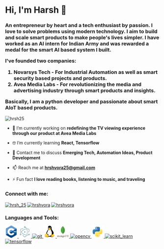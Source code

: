 <h1>Hi, I'm Harsh 👋</h1>
<h3>An entrepreneur by heart and a tech enthusiast by passion. I love to solve problems using modern technology. I aim to build and scale smart products to make people's lives simpler. I have worked as an AI intern for Indian Army and was rewarded a medal for the smart AI based system I built.

I've founded two companies:
  1) Novarsys Tech - For Industrial Automation as well as smart security based projects and products.
  2) Avea Media Labs - For revolutionizing the media and advertising industry through smart products and insights.

Basically, I am a python developer and passionate about smart AIoT based products.</h3>

<p align="left"> <img src="https://komarev.com/ghpvc/?username=hrsh25&label=Profile%20views&color=0e75b6&style=flat" alt="hrsh25" /> </p>

- 🔭 I’m currently working on **redefining the TV viewing experience through our product at Avea Media Labs**

- 🤓 I’m currently learning **React, Tensorflow**

- 💬 Contact me to discuss **Emerging Tech, Automation Ideas, Product Development**

- 📫 Reach me at **hrshvora25@gmail.com**

- ⚡ Fun fact **I love reading books, listening to music, and traveling**

<h3 align="left">Connect with me:</h3>
<p align="left">
<a href="https://twitter.com/hrsh_25" target="blank"><img align="center" src="https://cdn.jsdelivr.net/npm/simple-icons@3.0.1/icons/twitter.svg" alt="hrsh_25" height="30" width="40" /></a>
<a href="https://linkedin.com/in/hrshvora" target="blank"><img align="center" src="https://cdn.jsdelivr.net/npm/simple-icons@3.0.1/icons/linkedin.svg" alt="hrshvora" height="30" width="40" /></a>
<a href="https://instagram.com/hrshvora" target="blank"><img align="center" src="https://cdn.jsdelivr.net/npm/simple-icons@3.0.1/icons/instagram.svg" alt="hrshvora" height="30" width="40" /></a>
</p>

<h3 align="left">Languages and Tools:</h3>
<p align="left"> <a href="https://www.w3schools.com/cpp/" target="_blank"> <img src="https://raw.githubusercontent.com/devicons/devicon/master/icons/cplusplus/cplusplus-original.svg" alt="cplusplus" width="40" height="40"/> </a> <a href="https://www.electronjs.org" target="_blank"> <img src="https://raw.githubusercontent.com/devicons/devicon/master/icons/electron/electron-original.svg" alt="electron" width="40" height="40"/> </a> <a href="https://git-scm.com/" target="_blank"> <img src="https://www.vectorlogo.zone/logos/git-scm/git-scm-icon.svg" alt="git" width="40" height="40"/> </a> <a href="https://www.linux.org/" target="_blank"> <img src="https://raw.githubusercontent.com/devicons/devicon/master/icons/linux/linux-original.svg" alt="linux" width="40" height="40"/> </a> <a href="https://www.mongodb.com/" target="_blank"> <img src="https://raw.githubusercontent.com/devicons/devicon/master/icons/mongodb/mongodb-original-wordmark.svg" alt="mongodb" width="40" height="40"/> </a> <a href="https://opencv.org/" target="_blank"> <img src="https://www.vectorlogo.zone/logos/opencv/opencv-icon.svg" alt="opencv" width="40" height="40"/> </a> <a href="https://www.python.org" target="_blank"> <img src="https://raw.githubusercontent.com/devicons/devicon/master/icons/python/python-original.svg" alt="python" width="40" height="40"/> </a> <a href="https://scikit-learn.org/" target="_blank"> <img src="https://upload.wikimedia.org/wikipedia/commons/0/05/Scikit_learn_logo_small.svg" alt="scikit_learn" width="40" height="40"/> </a> <a href="https://www.tensorflow.org" target="_blank"> <img src="https://www.vectorlogo.zone/logos/tensorflow/tensorflow-icon.svg" alt="tensorflow" width="40" height="40"/> </a> </p>

